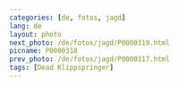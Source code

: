 ```yaml
---
categories: [de, fotos, jagd]
lang: de
layout: photo
next_photo: /de/fotos/jagd/P0000319.html
picname: P0000318
prev_photo: /de/fotos/jagd/P0000317.html
tags: [Dead Klippspringer]
---
```


